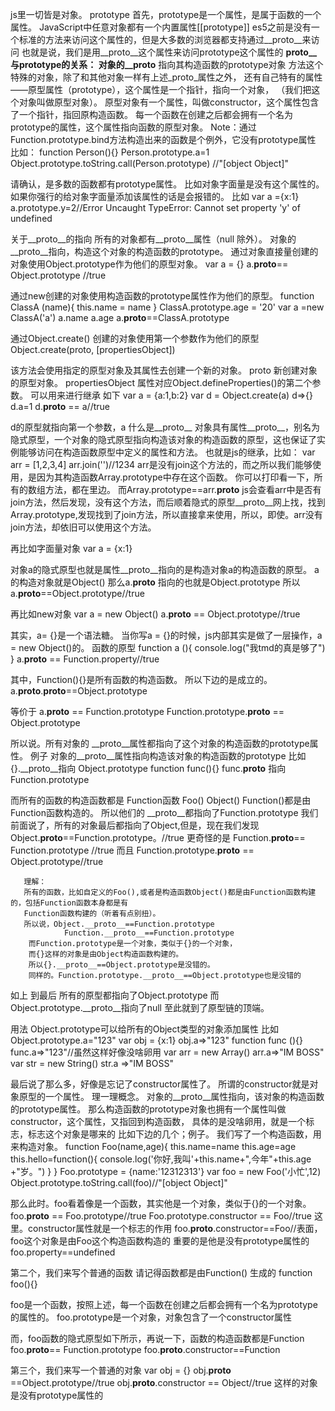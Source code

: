 js里一切皆是对象。
prototype
首先，prototype是一个属性，是属于函数的一个属性。
JavaScript中任意对象都有一个内置属性[[prototype]]
es5之前是没有一个标准的方法来访问这个属性的，但是大多数的浏览器都支持通过__proto__来访问
也就是说，我们是用__proto__这个属性来访问prototype这个属性的
__proto__与prototype的关系：
对象的__proto__ 指向其构造函数的prototype对象
方法这个特殊的对象，除了和其他对象一样有上述_proto_属性之外，
还有自己特有的属性——原型属性（prototype），这个属性是一个指针，指向一个对象，
（我们把这个对象叫做原型对象）。
原型对象有一个属性，叫做constructor，这个属性包含了一个指针，指回原构造函数。
每一个函数在创建之后都会拥有一个名为prototype的属性，这个属性指向函数的原型对象。
Note：通过Function.prototype.bind方法构造出来的函数是个例外，它没有prototype属性
比如：
        function Person(){}
        Person.prototype.a=1
        Object.prototype.toString.call(Person.prototype)
        //"[object Object]"

请确认，是多数的函数都有prototype属性。
比如对象字面量是没有这个属性的。如果你强行的给对象字面量添加该属性的话是会报错的。
比如
        var a ={x:1}
        a.prototype.y=2//Error
        Uncaught TypeError: Cannot set property 'y' of undefined

关于__proto__的指向
所有的对象都有__proto__属性（null 除外）。
对象的__proto__指向，构造这个对象的构造函数的prototype。
通过对象直接量创建的对象使用Object.prototype作为他们的原型对象。
        var a = {}
        a.__proto__== Object.prototype //true

通过new创建的对象使用构造函数的prototype属性作为他们的原型。
        function ClassA (name){
        	this.name = name
        }
        ClassA.prototype.age = '20'
        var a =new ClassA('a')
        a.name
        a.age
        a.__proto__==ClassA.prototype

通过Object.create() 创建的对象使用第一个参数作为他们的原型
    Object.create(proto, [propertiesObject])

该方法会使用指定的原型对象及其属性去创建一个新的对象。
proto 新创建对象的原型对象。
propertiesObject 属性对应Object.defineProperties()的第二个参数。
可以用来进行继承
如下
        var a = {a:1,b:2}
        var d = Object.create(a)
        d=>{}
        d.a=1
        d.__proto__ == a//true

d的原型就指向第一个参数，a
什么是__proto__
对象具有属性__proto__，别名为隐式原型，一个对象的隐式原型指向构造该对象的构造函数的原型，这也保证了实例能够访问在构造函数原型中定义的属性和方法。
也就是js的继承，比如：
        var arr = [1,2,3,4]
        arr.join('')//1234
        arr是没有join这个方法的，而之所以我们能够使用，是因为其构造函数Array.prototype中存在这个函数。
        你可以打印看一下，所有的数组方法，都在里边。
        而Array.prototype==arr.__proto__
        js会查看arr中是否有join方法，然后发现，没有这个方法，而后顺着隐式的原型__proto__网上找，找到Array.prototype,发现找到了join方法，所以直接拿来使用，所以，即使。arr没有join方法，却依旧可以使用这个方法。

再比如字面量对象
        var a = {x:1}

对象a的隐式原型也就是属性__proto__指向的是构造对象a的构造函数的原型。
a的构造对象就是Object()
        那么a.__proto__ 指向的也就是Object.prototype
        所以  a.__proto__==Object.prototype//true

再比如new对象
        var a = new Object()
        a.__proto__ == Object.prototype//true

其实，a= {}是一个语法糖。
当你写a = {}的时候，js内部其实是做了一层操作，a = new Object()的。
函数的原型
        function a (){
        	console.log("我tmd的真是够了")
        }
        a.__proto__ == Function.property//true

其中，Function(){}是所有函数的构造函数。
所以下边的是成立的。
        a.__proto__.__proto__==Object.prototype

等价于
        a.__proto__ == Function.prototype
        Function.prototype.__proto__ == Object.prototype

所以说。所有对象的 __proto__属性都指向了这个对象的构造函数的prototype属性。
例子
对象的__proto__属性指向构造该对象的构造函数的prototype
比如
        {}.__proto__指向 Object.prototype
        function func(){}
    func.__proto__ 指向Function.prototype

而所有的函数的构造函数都是 Function函数
        Foo()  Object()  Function()都是由Function函数构造的。
        所以他们的 __proto__都指向了Function.prototype
        我们前面说了，所有的对象最后都指向了Object,但是，现在我们发现
        Object.__proto__==Function.prototype。//true
        更奇怪的是
        Function.__proto__== Function.prototype //true
        而且
        Function.prototype.__proto__ == Object.prototype//true


       理解：
       所有的函数，比如自定义的Foo(),或者是构造函数Object()都是由Function函数构建的，包括Function函数本身都是有
       Function函数构建的（听着有点别扭）。
       所以说，Object.__proto__==Function.prototype
                Function.__proto__==Function.prototype
        而Function.prototype是一个对象，类似于{}的一个对象，
        而{}这样的对象是由Object构造函数构建的。
        所以{}.__proto__==Object.prototype是没错的。
        同样的。Function.prototype.__proto__==Object.prototype也是没错的

如上 到最后 所有的原型都指向了Object.prototype
    而Object.prototype.__proto__指向了null
    至此就到了原型链的顶端。

用法
Object.prototype可以给所有的Object类型的对象添加属性
比如
        Object.prototype.a="123"
        var obj = {x:1}
        obj.a=>"123"
        function func (){}
        func.a=>"123"//虽然这样好像没啥卵用
        var arr = new Array()
        arr.a=>"IM BOSS"
        var str = new String()
        str.a =>"IM BOSS"

最后说了那么多，好像是忘记了constructor属性了。
所谓的constructor就是对象原型的一个属性。
理一理概念。
对象的__proto__属性指向，该对象的构造函数的prototype属性。
那么构造函数的prototype对象也拥有一个属性叫做constructor，这个属性，又指回到构造函数，
具体的是没啥卵用，就是一个标志，标志这个对象是哪来的
比如下边的几个；例子。
我们写了一个构造函数，用来构造对象。
        function Foo(name,age){
        	this.name=name
        	this.age=age
        	this.hello=function(){
        		console.log('你好,我叫'+this.name+",今年"+this.age +"岁。")
        	}
        }
        Foo.prototype = {name:'12312313'}
        var foo = new Foo('小忙',12)
        Object.prototype.toString.call(foo)//"[object Object]"

那么此时。foo看着像是一个函数，其实他是一个对象，类似于{}的一个对象。
        foo.__proto__ == Foo.prototype//true
        Foo.prototype.constructor == Foo//true
        这里。constructor属性就是一个标志的作用
        foo.__proto__.constructor==Foo//表面，foo这个对象是由Foo这个构造函数构造的
        重要的是他是没有prototype属性的
        foo.property==undefined

第二个，我们来写个普通的函数
请记得函数都是由Function() 生成的
        function foo(){}

foo是一个函数，按照上述，每一个函数在创建之后都会拥有一个名为prototype的属性的。
        foo.prototype是一个对象，对象包含了一个constructor属性

而，foo函数的隐式原型如下所示，再说一下，函数的构造函数都是Function
        foo.__proto__== Function.prototype
        foo.__proto__.constructor==Function

第三个，我们来写一个普通的对象
        var obj = {}
        obj.__proto__ ==Object.prototype//true
        obj.__proto__.constructor == Object//true
        这样的对象是没有prototype属性的
